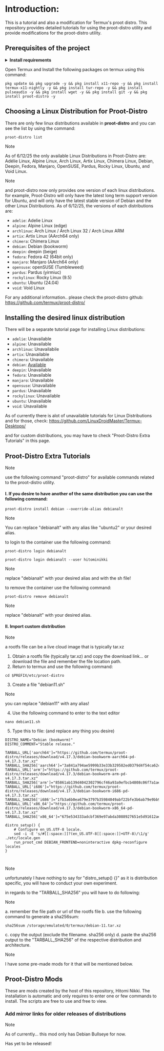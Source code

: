 # Introduction:
This is a tutorial and also a modification for Termux's proot distro. This repository provides detailed tutorials for using the proot-distro utility and provide modifications for the proot-distro utility.

## Prerequisites of the project
<details><strong><summary>Install requirements</strong></summary>
 
> It is highly encouraged that you download the prerequisites in Github.
 1. <a href="https://github.com/termux/termux-app/releases">Termux</a><br>
 2. <a href="https://github.com/termux/termux-x11/releases">Termux:X11</a><br><hr>
</details>

Open Termux and Install the following packages on termux using this command:
  
```
pkg update && pkg upgrade -y && pkg install x11-repo -y && pkg install termux-x11-nightly -y && pkg install tur-repo -y && pkg install pulseaudio -y && pkg install wget -y && pkg install git -y && pkg install proot-distro -y
```

## Choosing a Linux Distribution for Proot-Distro
There are only few linux distributions available in <strong>proot-distro</strong> and you can see the list by using the command:

```
proot-distro list
```

> [!NOTE]
> As of 6/12/25 the only available Linux Distributions in Proot-Distro are: Adélie Linux, Alpine Linux, Arch Linux, Artix Linux, Chimera Linux, Debian, Deepin, Fedora, Manjaro, OpenSUSE, Pardus, Rocky Linux, Ubuntu, and Void Linux.

> [!NOTE]
> and proot-distro now only provides one version of each linux distributions. for example, Proot-Distro will only have the latest long term support version for Ubuntu, and will only have the latest stable version of Debian and the other Linux Distributions.
> As of 6/12/25, the versions of each distributions are:
> * `adelie`: Adelie Linux
> * `alpine`: Alpine Linux (edge)
> * `archlinux`: Arch Linux / Arch Linux 32 / Arch Linux ARM
> * `artix`: Artix Linux (AArch64 only)
> * `chimera`: Chimera Linux
> * `debian`: Debian (bookworm)
> * `deepin`: deepin (beige)
> * `fedora`: Fedora 42 (64bit only)
> * `manjaro`: Manjaro (AArch64 only)
> * `opensuse`: openSUSE (Tumbleweed)
> * `pardus`: Pardus (yirmiuc)
> * `rockylinux`: Rocky Linux (9.5)
> * `ubuntu`: Ubuntu (24.04)
> * `void`: Void Linux

For any additional information.. please check the proot-distro github: https://github.com/termux/proot-distro/

## Installing the desired linux distribution
There will be a separate tutorial page for installing Linux distributions:
* `adelie`: Unavailable 
* `alpine`: Unavailable
* `archlinux`: Unavailabile
* `artix`: Unavailable
* `chimera`: Unavailable
* `debian`: <a href="/distro-tutorial/debian.md/">Available</a>
* `deepin`: Unavailable
* `fedora`: Unavailable 
* `manjaro`: Unavailable
* `opensuse`: Unavailable
* `pardus`: Unavailable
* `rockylinux`: Unavailable
* `ubuntu`: Unavailable
* `void`: Unavailable

As of currently there is alot of unavailable tutorials for Linux Distributions and for those, check: https://github.com/LinuxDroidMaster/Termux-Desktops/

and for custom distributions, you may have to check "Proot-Distro Extra Tutorials" in this page.

## Proot-Distro Extra Tutorials
> [!NOTE]
> use the following command "proot-distro" for available commands related to the proot-distro utility.

#### I. If you desire to have another of the same distribution you can use the following command:
```
proot-distro install debian --override-alias debianalt
```
> [!NOTE]
> You can replace "debianalt" with any alias like "ubuntu2" or your desired alias.

to login to the container use the following command:
```
proot-distro login debianalt
```
```
proot-distro login debianalt --user hitominikki
```
> [!NOTE]
> replace "debianalt" with your desired alias and with the sh file!

to remove the container use the following command:
```
proot-distro remove debianalt
```
> [!NOTE]
> replace "debianalt" with your desired alias.

#### II. Import custom distribution 
> [!NOTE]
> a rootfs file can be a live cloud image that is typically tar.xz

1. Obtain a rootfs file (typically tar.xz) and copy the download link... or download the file and remember the file location path.
2. Return to termux and use the following command:
```
cd $PREFIX/etc/proot-distro
```
3. Create a file "debian11.sh"
> [!NOTE]
> you can replace "debian11" with any alias!

4. Use the following command to enter to the text editor
```
nano debian11.sh
```
5. Type this to file: (and replace any thing you desire)
```
DISTRO_NAME="Debian (bookworm)"
DISTRO_COMMENT="Stable release."

TARBALL_URL['aarch64']="https://github.com/termux/proot-distro/releases/download/v4.17.3/debian-bookworm-aarch64-pd-v4.17.3.tar.xz"
TARBALL_SHA256['aarch64']="3a841a794ae5999b33e33b329582ed0379d4f54ca62c6ce5a8eb9cff5ef8900b"
TARBALL_URL['arm']="https://github.com/termux/proot-distro/releases/download/v4.17.3/debian-bookworm-arm-pd-v4.17.3.tar.xz"
TARBALL_SHA256['arm']="85861ab139d4042302796cf46a93a9efbcb4808c06f7a1ae5fb71812f4564424"
TARBALL_URL['i686']="https://github.com/termux/proot-distro/releases/download/v4.17.3/debian-bookworm-i686-pd-v4.17.3.tar.xz"
TARBALL_SHA256['i686']="1fb3a6b0ea679e3797b35984049abf22bfe3b6ab79e9bb98cdfc54994712e1e4"
TARBALL_URL['x86_64']="https://github.com/termux/proot-distro/releases/download/v4.17.3/debian-bookworm-x86_64-pd-v4.17.3.tar.xz"
TARBALL_SHA256['x86_64']="675e534333adcbf369e97abda3088927651e5d91612ae5727c52ff2284f4b8c8"

distro_setup() {
	# Configure en_US.UTF-8 locale.
	sed -i -E 's/#[[:space:]]?(en_US.UTF-8[[:space:]]+UTF-8)/\1/g' ./etc/locale.gen
	run_proot_cmd DEBIAN_FRONTEND=noninteractive dpkg-reconfigure locales
}

 
```
> [!NOTE]
> unfortunately I have nothing to say for "distro_setup() {}" as it is distribution specific, you will have to conduct your own experiment.

in regards to the "TARBALL_SHA256" you will have to do following:
> [!NOTE]
a. remember the file path or url of the rootfs file
b. use the following command to generate a sha256sum:
```
sha256sum /storage/emulated/0/termux/debian-11.tar.xz
```
c. copy the output (exclude the filename. sha256 only)
d. paste the sha256 output to the "TARBALL_SHA256" of the respective distribution and architecture.

> [!NOTE]
> I have some pre-made mods for it that will be mentioned below.

## Proot-Distro Mods
These are mods created by the host of this repository, Hitomi Nikki. The installation is automatic and only requires to enter one or few commands to install. The scripts are free to use and free to view.
### Add mirror links for older releases of distributions
> [!NOTE]
> As of currently... this mod only has Debian Bullseye for now.

Has yet to be released!
